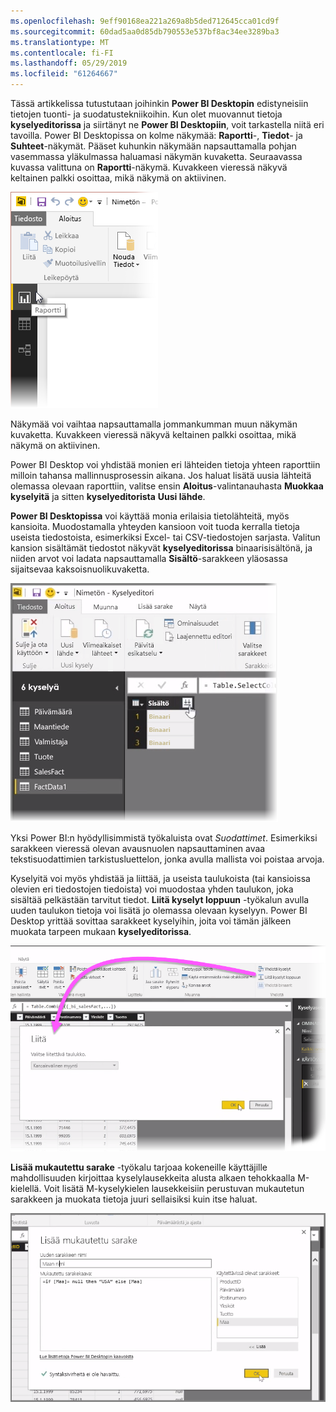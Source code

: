```yaml
---
ms.openlocfilehash: 9eff90168ea221a269a8b5ded712645cca01cd9f
ms.sourcegitcommit: 60dad5aa0d85db790553e537bf8ac34ee3289ba3
ms.translationtype: MT
ms.contentlocale: fi-FI
ms.lasthandoff: 05/29/2019
ms.locfileid: "61264667"
---
```

Tässä artikkelissa tutustutaan joihinkin **Power BI Desktopin** edistyneisiin tietojen tuonti- ja suodatustekniikoihin. Kun olet muovannut tietoja **kyselyeditorissa** ja siirtänyt ne **Power BI Desktopiin**, voit tarkastella niitä eri tavoilla. Power BI Desktopissa on kolme näkymää: **Raportti**-, **Tiedot**- ja **Suhteet**-näkymät. Pääset kuhunkin näkymään napsauttamalla pohjan vasemmassa yläkulmassa haluamasi näkymän kuvaketta. Seuraavassa kuvassa valittuna on **Raportti**-näkymä. Kuvakkeen vieressä näkyvä keltainen palkki osoittaa, mikä näkymä on aktiivinen.

![](media/1-4-advanced-data-sources-and-transformation/1-4_1.png)

Näkymää voi vaihtaa napsauttamalla jommankumman muun näkymän kuvaketta. Kuvakkeen vieressä näkyvä keltainen palkki osoittaa, mikä näkymä on aktiivinen.

Power BI Desktop voi yhdistää monien eri lähteiden tietoja yhteen raporttiin milloin tahansa mallinnusprosessin aikana. Jos haluat lisätä uusia lähteitä olemassa olevaan raporttiin, valitse ensin **Aloitus**-valintanauhasta **Muokkaa kyselyitä** ja sitten **kyselyeditorista** **Uusi lähde**.

**Power BI Desktopissa** voi käyttää monia erilaisia tietolähteitä, myös kansioita. Muodostamalla yhteyden kansioon voit tuoda kerralla tietoja useista tiedostoista, esimerkiksi Excel- tai CSV-tiedostojen sarjasta. Valitun kansion sisältämät tiedostot näkyvät **kyselyeditorissa** binaarisisältönä, ja niiden arvot voi ladata napsauttamalla **Sisältö**-sarakkeen yläosassa sijaitsevaa kaksoisnuolikuvaketta.

![](media/1-4-advanced-data-sources-and-transformation/1-4_2.png)

Yksi Power BI:n hyödyllisimmistä työkaluista ovat *Suodattimet*. Esimerkiksi sarakkeen vieressä olevan avausnuolen napsauttaminen avaa tekstisuodattimien tarkistusluettelon, jonka avulla mallista voi poistaa arvoja.

Kyselyitä voi myös yhdistää ja liittää, ja useista taulukoista (tai kansioissa olevien eri tiedostojen tiedoista) voi muodostaa yhden taulukon, joka sisältää pelkästään tarvitut tiedot. **Liitä kyselyt loppuun** -työkalun avulla uuden taulukon tietoja voi lisätä jo olemassa olevaan kyselyyn. Power BI Desktop yrittää sovittaa sarakkeet kyselyihin, joita voi tämän jälkeen muokata tarpeen mukaan **kyselyeditorissa**.

![](media/1-4-advanced-data-sources-and-transformation/1-4_3.png)

**Lisää mukautettu sarake** -työkalu tarjoaa kokeneille käyttäjille mahdollisuuden kirjoittaa kyselylausekkeita alusta alkaen tehokkaalla M-kielellä. Voit lisätä M-kyselykielen lausekkeisiin perustuvan mukautetun sarakkeen ja muokata tietoja juuri sellaisiksi kuin itse haluat.

![](media/1-4-advanced-data-sources-and-transformation/1-4_4.png)

